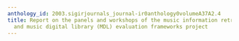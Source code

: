 ```yaml
---
anthology_id: 2003.sigirjournals_journal-ir0anthology0volumeA37A2.4
title: Report on the panels and workshops of the music information retrieval (MIR)
  and music digital library (MDL) evaluation frameworks project
---
```

